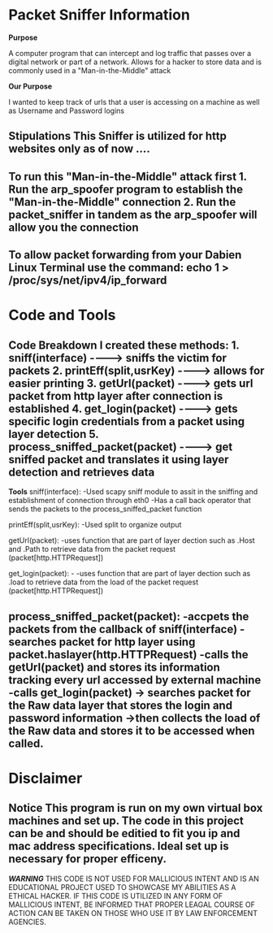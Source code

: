# Packet Sniffer Information

**Purpose**

A computer program that can intercept and log traffic that passes over a digital network or part of a network.
Allows for a hacker to store data and is commonly used in a "Man-in-the-Middle" attack

**Our Purpose**

I wanted to keep track of urls that a user is accessing on a machine as well as Username and Password logins

**Stipulations**
This Sniffer is utilized for http websites only as of now ....
---
To run this "Man-in-the-Middle"  attack first
    1. Run the arp_spoofer program to establish the "Man-in-the-Middle" connection
    2. Run the packet_sniffer in tandem as the arp_spoofer will allow you the connection
---
To allow packet forwarding from your Dabien Linux Terminal use the command:
    echo 1 > /proc/sys/net/ipv4/ip_forward
---
# Code and Tools
**Code Breakdown**
 I created these methods:
    1. sniff(interface) ----> sniffs the victim for packets
    2. printEff(split,usrKey) ----> allows for easier printing
    3. getUrl(packet) ----> gets url packet from http layer after connection is established
    4. get_login(packet) ----> gets specific login credentials from a packet using layer detection
    5. process_sniffed_packet(packet) ----> get sniffed packet and translates it using layer detection and retrieves data
---
**Tools**
sniff(interface):
    -Used scapy sniff module to assit in the sniffing and establishment of connection through eth0
    -Has a call back operator that sends the packets to the process_sniffed_packet function

printEff(split,usrKey):
    -Used split to organize output

getUrl(packet):
    -uses function that are part of layer dection such as .Host and .Path to retrieve data from the packet request (packet[http.HTTPRequest])

get_login(packet):
    - -uses function that are part of layer dection such as .load to retrieve data from the load of the  packet request (packet[http.HTTPRequest])

process_sniffed_packet(packet):
    -accpets the packets from the callback of sniff(interface)
    -searches packet for http layer using packet.haslayer(http.HTTPRequest)
    -calls the getUrl(packet) and stores its information tracking every url accessed by external machine
    -calls get_login(packet)
        -> searches packet for the Raw data layer that stores the login and password information
        ->then collects the load of the Raw data and stores it to be accessed when called.
---
# Disclaimer
**Notice**
    This program is run on my own virtual box machines and set up. The code in this project can be and should be editied to fit you ip and mac address specifications. Ideal set up is necessary for proper efficeny.
---
***WARNING***
THIS CODE IS NOT USED FOR MALLICIOUS INTENT AND IS AN EDUCATIONAL PROJECT USED TO SHOWCASE MY ABILITIES AS A ETHICAL HACKER.
IF THIS CODE IS UTILIZED IN ANY FORM OF MALLICIOUS INTENT, BE INFORMED THAT PROPER LEAGAL COURSE OF ACTION CAN BE TAKEN ON THOSE WHO
USE IT BY LAW ENFORCEMENT AGENCIES.

